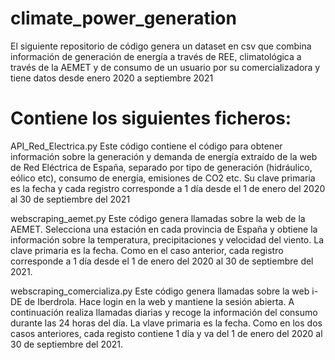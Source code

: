 # climate_power_generation
El siguiente repositorio de código genera un dataset en csv que combina información de generación de energía a través de REE, climatológica a través de la AEMET y de consumo de un usuario por su comercializadora y tiene datos desde enero 2020 a septiembre 2021

# Contiene los siguientes ficheros:
API_Red_Electrica.py
Este código contiene el código para obtener información sobre la generación y demanda de energía extraído de la web de Red Eléctrica de España, separado por tipo de generación (hidráulico, eólico etc), consumo de energía, emisiones de CO2 etc.
Su clave primaria es la fecha y cada registro corresponde a 1 día desde el 1 de enero del 2020 al 30 de septiembre del 2021

webscraping_aemet.py
Este código genera llamadas sobre la web de la AEMET. Selecciona una estación en cada provincia de España y obtiene la información sobre la temperatura, precipitaciones y velocidad del viento.
La clave primaria es la fecha. Como en el caso anterior, cada registro corresponde a 1 día desde el 1 de enero del 2020 al 30 de septiembre del 2021.

webscraping_comercializa.py
Este código genera llamadas sobre la web i-DE de Iberdrola. Hace login en la web y mantiene la sesión abierta. A continuación realiza llamadas diarias y recoge la información del consumo durante las 24 horas del día.
La vlave primaria es la fecha. Como en los dos casos anteriores, cada registo contiene 1 día y va del 1 de enero del 2020 al 30 de septiembre del 2021.